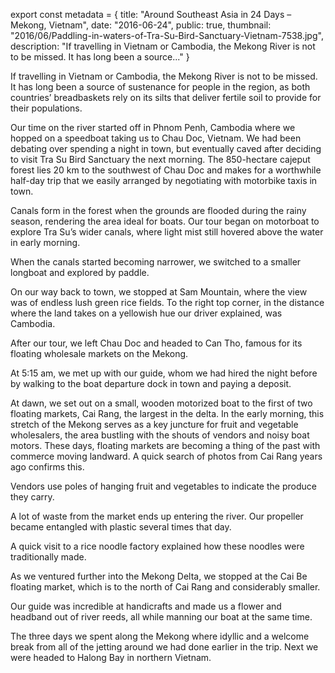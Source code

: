 export const metadata = { title: "Around Southeast Asia in 24 Days – Mekong, Vietnam", date: "2016-06-24", public: true, thumbnail: "2016/06/Paddling-in-waters-of-Tra-Su-Bird-Sanctuary-Vietnam-7538.jpg", description: "If travelling in Vietnam or Cambodia, the Mekong River is not to be missed. It has long been a source..." }

If travelling in Vietnam or Cambodia, the Mekong River is not to be missed. It has long been a source of sustenance for people in the region, as both countries’ breadbaskets rely on its silts that deliver fertile soil to provide for their populations.

Our time on the river started off in Phnom Penh, Cambodia where we hopped on a speedboat taking us to Chau Doc, Vietnam. We had been debating over spending a night in town, but eventually caved after deciding to visit Tra Su Bird Sanctuary the next morning. The 850-hectare cajeput forest lies 20 km to the southwest of Chau Doc and makes for a worthwhile half-day trip that we easily arranged by negotiating with motorbike taxis in town.

Canals form in the forest when the grounds are flooded during the rainy season, rendering the area ideal for boats. Our tour began on motorboat to explore Tra Su’s wider canals, where light mist still hovered above the water in early morning.

<BlogPhoto alt="Early morning at Tra Su Bird Sanctuary, Vietnam - Pix on Trips" url="http://pixontrips.com/wp-content/uploads/2016/06/Early-morning-at-Tra-Su-Bird-Sanctuary-Vietnam-7547.jpg" href="http://pixontrips.com/trips/around-southeast-asia-in-24-days-mekong/early-morning-at-tra-su-bird-sanctuary-vietnam-7547/" caption="Early morning at Tra Su Bird Sanctuary, Vietnam - Pix on Trips" />

When the canals started becoming narrower, we switched to a smaller longboat and explored by paddle.

<BlogPhoto alt="Paddling in waters of Tra Su Bird Sanctuary, Vietnam - Pix On Trips" url="http://pixontrips.com/wp-content/uploads/2016/06/Paddling-in-waters-of-Tra-Su-Bird-Sanctuary-Vietnam-7538.jpg" href="http://pixontrips.com/trips/around-southeast-asia-in-24-days-mekong/paddling-in-waters-of-tra-su-bird-sanctuary-vietnam-7538/" caption="Paddling in waters of Tra Su Bird Sanctuary, Vietnam - Pix On Trips" />

<BlogPhoto alt="Paddling in waters of Tra Su Bird Sanctuary, Vietnam - Pix on Trips" url="http://pixontrips.com/wp-content/uploads/2016/06/Paddling-in-waters-of-Tra-Su-Bird-Sanctuary-Vietnam-7529.jpg" href="http://pixontrips.com/trips/around-southeast-asia-in-24-days-mekong/paddling-in-waters-of-tra-su-bird-sanctuary-vietnam-7529/" caption="Paddling in waters of Tra Su Bird Sanctuary, Vietnam - Pix on Trips" />

<BlogPhoto alt="Cajeput tree tunnel and reflection in water, Tra Su Bird Sanctua - Pix on Trips" url="http://pixontrips.com/wp-content/uploads/2016/06/Cajeput-tree-tunnel-and-reflection-in-water-Tra-Su-Bird-Sanctua-7520.jpg" href="http://pixontrips.com/trips/around-southeast-asia-in-24-days-mekong/cajeput-tree-tunnel-and-reflection-in-water-tra-su-bird-sanctua-7520/" caption="Cajeput tree tunnel and reflection in water, Tra Su Bird Sanctuary - Pix on Trips" />

On our way back to town, we stopped at Sam Mountain, where the view was of endless lush green rice fields. To the right top corner, in the distance where the land takes on a yellowish hue our driver explained, was Cambodia.

<BlogPhoto alt="View of rice fields from Sam Mountain, Vietnam - Pix on Trips" url="http://pixontrips.com/wp-content/uploads/2016/06/View-of-rice-fields-from-Sam-Mountain-Vietnam-7511.jpg" href="http://pixontrips.com/trips/around-southeast-asia-in-24-days-mekong/view-of-rice-fields-from-sam-mountain-vietnam-7511/" caption="View of rice fields from Sam Mountain, Vietnam - Pix on Trips" />

After our tour, we left Chau Doc and headed to Can Tho, famous for its floating wholesale markets on the Mekong.

<BlogPhoto alt="Motorbike driving by street, Can Tho, Vietnam - Pix on Trips" url="http://pixontrips.com/wp-content/uploads/2016/06/Motorbike-driving-by-street-Can-Tho-Vietnam-7502.jpg" href="http://pixontrips.com/trips/around-southeast-asia-in-24-days-mekong/motorbike-driving-by-street-can-tho-vietnam-7502/" caption="Motorbike driving by street, Can Tho, Vietnam - Pix on Trips" />

At 5:15 am, we met up with our guide, whom we had hired the night before by walking to the boat departure dock in town and paying a deposit.

At dawn, we set out on a small, wooden motorized boat to the first of two floating markets, Cai Rang, the largest in the delta. In the early morning, this stretch of the Mekong serves as a key juncture for fruit and vegetable wholesalers, the area bustling with the shouts of vendors and noisy boat motors. These days, floating markets are becoming a thing of the past with commerce moving landward. A quick search of photos from Cai Rang years ago confirms this.

Vendors use poles of hanging fruit and vegetables to indicate the produce they carry.

<BlogPhoto alt="Cai Rang floating market in early morning, Vietnam - Pix on Trips" url="http://pixontrips.com/wp-content/uploads/2016/06/Cai-Rang-floating-market-in-early-morning-Vietnam-7456.jpg" href="http://pixontrips.com/trips/around-southeast-asia-in-24-days-mekong/cai-rang-floating-market-in-early-morning-vietnam-7456/" caption="Cai Rang floating market in early morning, Vietnam - Pix on Trips" />

<BlogPhoto alt="Vendors paring vegetables at Cai Rang floating market, Vietnam - Pix on Trips" url="http://pixontrips.com/wp-content/uploads/2016/06/Vendors-paring-vegetables-at-Cai-Rang-floating-market-Vietnam-1.jpg" href="http://pixontrips.com/trips/around-southeast-asia-in-24-days-mekong/vendors-paring-vegetables-at-cai-rang-floating-market-vietnam-1/" caption="Vendors paring vegetables at Cai Rang floating market, Vietnam - Pix on Trips" />

A lot of waste from the market ends up entering the river. Our propeller became entangled with plastic several times that day.

<BlogPhoto alt="Vendors at Cai Rang floating market in early morning, Vietnam - Pix on Trips" url="http://pixontrips.com/wp-content/uploads/2016/06/Vendors-at-Cai-Rang-floating-market-in-early-morning-Vietnam-7465.jpg" href="http://pixontrips.com/trips/around-southeast-asia-in-24-days-mekong/vendors-at-cai-rang-floating-market-in-early-morning-vietnam-7465/" caption="Vendors at Cai Rang floating market in early morning, Vietnam - Pix on Trips" />

<BlogPhoto alt="Vendors at Cai Rang floating market in early morning, Vietnam - Pix on Trips" url="http://pixontrips.com/wp-content/uploads/2016/06/Vendors-at-Cai-Rang-floating-market-in-early-morning-Vietnam-7483.jpg" href="http://pixontrips.com/trips/around-southeast-asia-in-24-days-mekong/vendors-at-cai-rang-floating-market-in-early-morning-vietnam-7483/" caption="Vendors at Cai Rang floating market in early morning, Vietnam - Pix on Trips" />

<BlogPhoto alt="Rusty boats at Cai Rang floating market in early morning, Vietna - Pix on Trips" url="http://pixontrips.com/wp-content/uploads/2016/06/Rusty-boats-at-Cai-Rang-floating-market-in-early-morning-Vietna-7492.jpg" href="http://pixontrips.com/trips/around-southeast-asia-in-24-days-mekong/rusty-boats-at-cai-rang-floating-market-in-early-morning-vietna-7492/" caption="Rusty boats at Cai Rang floating market in early morning, Vietna - Pix on Trips" />

A quick visit to a rice noodle factory explained how these noodles were traditionally made.

<BlogPhoto alt="Rice noodle factory along the Mekong Delta, Vietnam - Pix on Trips" url="http://pixontrips.com/wp-content/uploads/2016/06/Rice-noodle-factory-along-the-Mekong-Delta-Vietnam-7447.jpg" href="http://pixontrips.com/trips/around-southeast-asia-in-24-days-mekong/rice-noodle-factory-along-the-mekong-delta-vietnam-7447/" caption="Rice noodle factory along the Mekong Delta, Vietnam - Pix on Trips" />

As we ventured further into the Mekong Delta, we stopped at the Cai Be floating market, which is to the north of Cai Rang and considerably smaller.

<BlogPhoto alt="Vendors at Cai Be floating market, Vietnam - Pix on Trips" url="http://pixontrips.com/wp-content/uploads/2016/06/Vendors-at-Cai-Be-floating-market-Vietnam-Pix-on-Trips.jpg" href="http://pixontrips.com/trips/around-southeast-asia-in-24-days-mekong/vendors-at-cai-be-floating-market-vietnam-pix-on-trips/" caption="Vendors at Cai Be floating market, Vietnam - Pix on Trips" />

<BlogPhoto alt="Vendor at Cai Be floating market, Vietnam - Pix on Trips" url="http://pixontrips.com/wp-content/uploads/2016/06/Vendor-at-Cai-Be-floating-market-Vietnam-7420.jpg" href="http://pixontrips.com/trips/around-southeast-asia-in-24-days-mekong/vendor-at-cai-be-floating-market-vietnam-7420/" caption="Vendor at Cai Be floating market, Vietnam - Pix on Trips" />

Our guide was incredible at handicrafts and made us a flower and headband out of river reeds, all while manning our boat at the same time.

<BlogPhoto alt="Boat driver making reed flower on Mekong River, Vietnam - Pix on Trips" url="http://pixontrips.com/wp-content/uploads/2016/06/Boat-driver-making-reed-flower-on-Mekong-River-Vietnam-7438.jpg" href="http://pixontrips.com/trips/around-southeast-asia-in-24-days-mekong/boat-driver-making-reed-flower-on-mekong-river-vietnam-7438/" caption="Guide making reed flower on Mekong River, Vietnam - Pix on Trips" />

<BlogPhoto alt="Reed flower made in Mekong River Delta, Vietnam - Pix on Trips" url="http://pixontrips.com/wp-content/uploads/2016/06/Reed-flower-made-in-Mekong-River-Delta-Vietnam.jpg" href="http://pixontrips.com/trips/around-southeast-asia-in-24-days-mekong/reed-flower-made-in-mekong-river-delta-vietnam/" caption="Reed flower made in Mekong River Delta, Vietnam - Pix on Trips" />

<BlogPhoto alt="Man doing handstand on bridge in Mekong River Delta, Vietnam - Pix on Trips" url="http://pixontrips.com/wp-content/uploads/2016/06/Man-doing-handstand-on-bridge-in-Mekong-River-Delta-Vietnam-7402.jpg" href="http://pixontrips.com/trips/around-southeast-asia-in-24-days-mekong/man-doing-handstand-on-bridge-in-mekong-river-delta-vietnam-7402/" caption="Man doing handstand on bridge in Mekong River Delta, Vietnam - Pix on Trips" />

<BlogPhoto alt="Boat in Mekong River Delta, Vietnam - Pix on Trips" url="http://pixontrips.com/wp-content/uploads/2016/06/Boat-in-Mekong-River-Delta-Vietnam-7429.jpg" href="http://pixontrips.com/trips/around-southeast-asia-in-24-days-mekong/boat-in-mekong-river-delta-vietnam-7429/" caption="Boat in Mekong River Delta, Vietnam - Pix on Trips" />

<BlogPhoto alt="Boat along Mekong river delta - Pix on Trips" url="http://pixontrips.com/wp-content/uploads/2016/06/Boat-along-Mekong-river-delta-Sent-from-Messenger-.jpg" href="http://pixontrips.com/trips/around-southeast-asia-in-24-days-mekong/boat-along-mekong-river-delta-sent-from-messenger/" caption="Boat along Mekong river delta - Pix on Trips" />

The three days we spent along the Mekong where idyllic and a welcome break from all of the jetting around we had done earlier in the trip. Next we were headed to Halong Bay in northern Vietnam.
